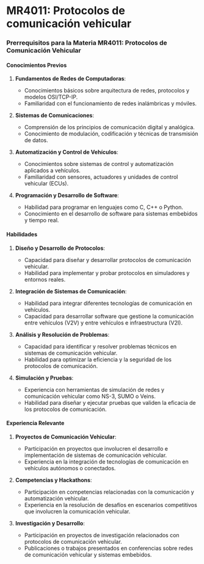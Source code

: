 # MR4011: Protocolos de comunicación vehicular

### Prerrequisitos para la Materia MR4011: Protocolos de Comunicación Vehicular

#### Conocimientos Previos
1. **Fundamentos de Redes de Computadoras**:
   - Conocimientos básicos sobre arquitectura de redes, protocolos y modelos OSI/TCP-IP.
   - Familiaridad con el funcionamiento de redes inalámbricas y móviles.

2. **Sistemas de Comunicaciones**:
   - Comprensión de los principios de comunicación digital y analógica.
   - Conocimiento de modulación, codificación y técnicas de transmisión de datos.

3. **Automatización y Control de Vehículos**:
   - Conocimientos sobre sistemas de control y automatización aplicados a vehículos.
   - Familiaridad con sensores, actuadores y unidades de control vehicular (ECUs).

4. **Programación y Desarrollo de Software**:
   - Habilidad para programar en lenguajes como C, C++ o Python.
   - Conocimiento en el desarrollo de software para sistemas embebidos y tiempo real.

#### Habilidades
1. **Diseño y Desarrollo de Protocolos**:
   - Capacidad para diseñar y desarrollar protocolos de comunicación vehicular.
   - Habilidad para implementar y probar protocolos en simuladores y entornos reales.

2. **Integración de Sistemas de Comunicación**:
   - Habilidad para integrar diferentes tecnologías de comunicación en vehículos.
   - Capacidad para desarrollar software que gestione la comunicación entre vehículos (V2V) y entre vehículos e infraestructura (V2I).

3. **Análisis y Resolución de Problemas**:
   - Capacidad para identificar y resolver problemas técnicos en sistemas de comunicación vehicular.
   - Habilidad para optimizar la eficiencia y la seguridad de los protocolos de comunicación.

4. **Simulación y Pruebas**:
   - Experiencia con herramientas de simulación de redes y comunicación vehicular como NS-3, SUMO o Veins.
   - Habilidad para diseñar y ejecutar pruebas que validen la eficacia de los protocolos de comunicación.

#### Experiencia Relevante
1. **Proyectos de Comunicación Vehicular**:
   - Participación en proyectos que involucren el desarrollo e implementación de sistemas de comunicación vehicular.
   - Experiencia en la integración de tecnologías de comunicación en vehículos autónomos o conectados.

2. **Competencias y Hackathons**:
   - Participación en competencias relacionadas con la comunicación y automatización vehicular.
   - Experiencia en la resolución de desafíos en escenarios competitivos que involucren la comunicación vehicular.

3. **Investigación y Desarrollo**:
   - Participación en proyectos de investigación relacionados con protocolos de comunicación vehicular.
   - Publicaciones o trabajos presentados en conferencias sobre redes de comunicación vehicular y sistemas embebidos.
